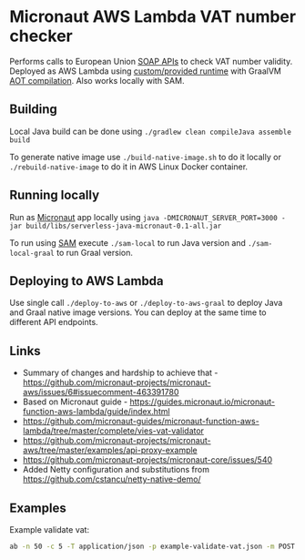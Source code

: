 # Micronaut AWS Lambda VAT number checker

Performs calls to European Union [SOAP APIs](http://ec.europa.eu/taxation_customs/vies/services/checkVatService?WSDL) to check VAT number validity. Deployed as AWS Lambda using [custom/provided runtime](https://docs.aws.amazon.com/lambda/latest/dg/runtimes-custom.html) with GraalVM [AOT compilation](https://www.graalvm.org/docs/reference-manual/aot-compilation/). Also works locally with SAM.

## Building

Local Java build can be done using `./gradlew clean compileJava assemble build`

To generate native image use `./build-native-image.sh` to do it locally or `./rebuild-native-image` to do it in AWS Linux Docker container.

## Running locally

Run as [Micronaut](http://micronaut.io) app locally using `java -DMICRONAUT_SERVER_PORT=3000 -jar build/libs/serverless-java-micronaut-0.1-all.jar`

To run using [SAM](https://github.com/awslabs/aws-sam-cli) execute `./sam-local` to run Java version and `./sam-local-graal` to run Graal version.

## Deploying to AWS Lambda

Use single call `./deploy-to-aws` or `./deploy-to-aws-graal` to deploy Java and Graal native image versions. You can deploy at the same time to different API endpoints.

## Links

  * Summary of changes and hardship to achieve that - https://github.com/micronaut-projects/micronaut-aws/issues/6#issuecomment-463391780
  * Based on Micronaut guide - https://guides.micronaut.io/micronaut-function-aws-lambda/guide/index.html
  * https://github.com/micronaut-guides/micronaut-function-aws-lambda/tree/master/complete/vies-vat-validator
  * https://github.com/micronaut-projects/micronaut-aws/tree/master/examples/api-proxy-example
  * https://github.com/micronaut-projects/micronaut-core/issues/540
  * Added Netty configuration and substitutions from https://github.com/cstancu/netty-native-demo/

## Examples

Example validate vat:

```bash
ab -n 50 -c 5 -T application/json -p example-validate-vat.json -m POST https://deadbeef.execute-api.eu-west-1.amazonaws.com/dev/vat/validate 
```
